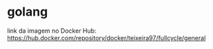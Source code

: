 # golang
link da imagem no Docker Hub: https://hub.docker.com/repository/docker/teixeira97/fullcycle/general
